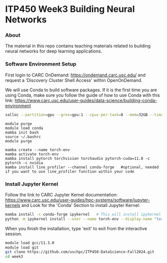 # ITP450 Week3 Building Neural Networks

### About
The material in this repo contains teaching materials related to building neural networks for deep learning applications. 

### Software Environment Setup
First login to CARC OnDemand: https://ondemand.carc.usc.edu/ and request a 'Discovery Cluster Shell Access' within OpenOnDemand. 

We will use Conda to build software packages. If it is the first time you are using Conda, make sure you follow the guide of how to use Conda with this link: https://www.carc.usc.edu/user-guides/data-science/building-conda-environment
```bash
salloc --partition=gpu --gres=gpu:1 --cpus-per-task=8 --mem=32GB --time=1:00:00 
```
```
module purge
module load conda
mamba init bash
source ~/.bashrc
module purge
```
```
mamba create --name torch-env
mamba activate torch-env
mamba install pytorch torchvision torchaudio pytorch-cuda=11.8 -c pytorch -c nvidia
mamba install line_profiler --channel conda-forge   #optional, needed if you want to use line_profiler function within your code
```

### Install Jupyter Kernel
Follow the link to CARC Jupyter Kernel documentation: https://www.carc.usc.edu/user-guides/hpc-systems/software/jupyter-kernels and Look for the 'Conda' Section to install Jupyter Kernel: 
```bash
mamba install -c conda-forge ipykernel   # This will install ipykernel inside your Conda environment
python -m ipykernel install --user --name torch-env --display-name "torch-env"     #This will link your Conda environment to OpenonDemand Jupyter Notebook Kernel
```
When you finish the installation, type 'exit' to exit from the interactive session.
```bash
module load gcc/11.3.0
module load git
git clone https://github.com/uschpc/ITP450-DataScience-Fall2024.git
cd week3
```



